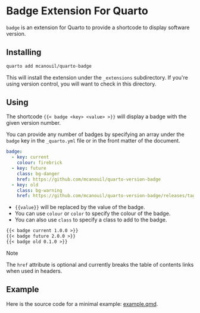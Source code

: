 # Badge Extension For Quarto

`badge` is an extension for Quarto to provide a shortcode to display software version.

## Installing

```bash
quarto add mcanouil/quarto-badge
```

This will install the extension under the `_extensions` subdirectory.
If you're using version control, you will want to check in this directory.

## Using

The shortcode `{{< badge <key> <value> >}}` will display a badge with the given version number.

You can provide any number of badges by specifying an array under the `badge` key in the `_quarto.yml` file or in the front matter of the document.

```yaml
badge:
  - key: current
    colour: firebrick
  - key: future
    class: bg-danger
    href: https://github.com/mcanouil/quarto-version-badge
  - key: old
    class: bg-warning
    href: https://github.com/mcanouil/quarto-version-badge/releases/tag/{{value}}
```

- `{{value}}` will be replaced by the value of the badge.
- You can use `colour` or `color` to specify the colour of the badge.
- You can also use `class` to specify a class to add to the badge.

```markdown
{{< badge current 1.0.0 >}}
{{< badge future 2.0.0 >}}
{{< badge old 0.1.0 >}}
```

> [!NOTE]
> The `href` attribute is optional and currently breaks the table of contents links when used in headers.

## Example

Here is the source code for a minimal example: [example.qmd](example.qmd).
